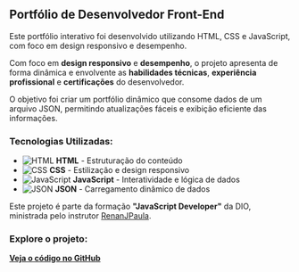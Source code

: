 ## Portfólio de Desenvolvedor Front-End

Este portfólio interativo foi desenvolvido utilizando HTML, CSS e JavaScript, com foco em design responsivo e desempenho. 

Com foco em **design responsivo** e **desempenho**, o projeto apresenta de forma dinâmica e envolvente as **habilidades técnicas**, **experiência profissional** e **certificações** do desenvolvedor.

O objetivo foi criar um portfólio dinâmico que consome dados de um arquivo JSON, permitindo atualizações fáceis e exibição eficiente das informações.

### Tecnologias Utilizadas:

- ![HTML](https://img.shields.io/badge/HTML-E44D26?style=for-the-badge&logo=html5&logoColor=white) **HTML** - Estruturação do conteúdo
- ![CSS](https://img.shields.io/badge/CSS-1572B6?style=for-the-badge&logo=css3&logoColor=white) **CSS** - Estilização e design responsivo
- ![JavaScript](https://img.shields.io/badge/JavaScript-F7DF1E?style=for-the-badge&logo=javascript&logoColor=black) **JavaScript** - Interatividade e lógica de dados
- ![JSON](https://img.shields.io/badge/JSON-000000?style=for-the-badge&logo=json&logoColor=white) **JSON** - Carregamento dinâmico de dados

Este projeto é parte da formação **"JavaScript Developer"** da DIO, ministrada pelo instrutor [RenanJPaula](https://github.com/RenanJPaula).

### Explore o projeto:
[**Veja o código no GitHub**](https://github.com/enimatos/js-developer-portfolio)
